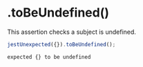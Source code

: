 # .toBeUndefined()

This assertion checks a subject is undefined.

```js
jestUnexpected({}).toBeUndefined();
```

<!-- evaldown output:true -->

```
expected {} to be undefined
```
